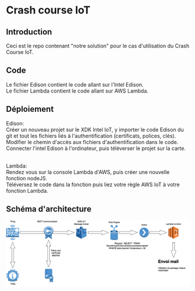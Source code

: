 # Crash course IoT

## Introduction

Ceci est le repo contenant "notre solution" pour le cas d'utilisation du Crash Course IoT.

## Code

Le fichier Edison contient le code allant sur l'Intel Edison. </br>
Le fichier Lambda contient le code allant sur AWS Lambda.

## Déploiement

Edison:</br>
Créer un nouveau projet sur le XDK Intel IoT, y importer le code Edison du git et tout les fichiers liés à l'authentification (certificats, polices, clés). </br>
Modifier le chemin d'accès aux fichiers d'authentification dans le code.</br>
Connecter l'intel Edison à l'ordinateur, puis téléverser le projet sur la carte.</br></br>

Lambda:</br>
Rendez vous sur la console Lambda d'AWS, puis créer une nouvelle fonction nodeJS.</br>
Téléversez le code dans la fonction puis liez votre règle AWS IoT à votre fonction Lambda.</br>

## Schéma d'architecture

![Architecture](/images/architecture-iot.png)
